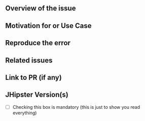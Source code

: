 ## Overview of the issue

## Motivation for or Use Case

## Reproduce the error

## Related issues

## Link to PR (if any)

## JHipster Version(s)

- [ ] Checking this box is mandatory (this is just to show you read everything)
